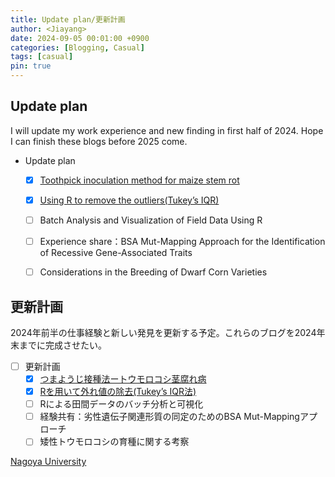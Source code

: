 ```yaml
---
title: Update plan/更新計画
author: <Jiayang>
date: 2024-09-05 00:01:00 +0900
categories: [Blogging, Casual]
tags: [casual]
pin: true
---
```

## Update plan
I will update my work experience and new finding in first half of 2024. Hope I can finish these blogs before 2025 come.
- Update plan
  - [x] [Toothpick inoculation method for maize stem rot](https://ningjiayang.com/posts/Toothpick-inoculation-method/)
  - [x] [Using R to remove the outliers(Tukey’s IQR)](https://ningjiayang.com/posts/Using-R-to-remove-the-outlier/)
  - [ ] Batch Analysis and Visualization of Field Data Using R
  - [ ] Experience share：BSA Mut-Mapping Approach for the Identification of Recessive Gene-Associated Traits
  - [ ] Considerations in the Breeding of Dwarf Corn Varieties


## 更新計画
2024年前半の仕事経験と新しい発見を更新する予定。これらのブログを2024年末までに完成させたい。
- [ ] 更新計画
  - [x] [つまようじ接種法ートウモロコシ茎腐れ病](https://ningjiayang.com/posts/Toothpick-inoculation-method/)
  - [x] [Rを用いて外れ値の除去(Tukey’s IQR法)](https://ningjiayang.com/posts/Using-R-to-remove-the-outlier/)
  - [ ] Rによる田間データのバッチ分析と可視化
  - [ ] 経験共有：劣性遺伝子関連形質の同定のためのBSA Mut-Mappingアプローチ
  - [ ] 矮性トウモロコシの育種に関する考察

 [Nagoya University](https://www.agr.nagoya-u.ac.jp/)